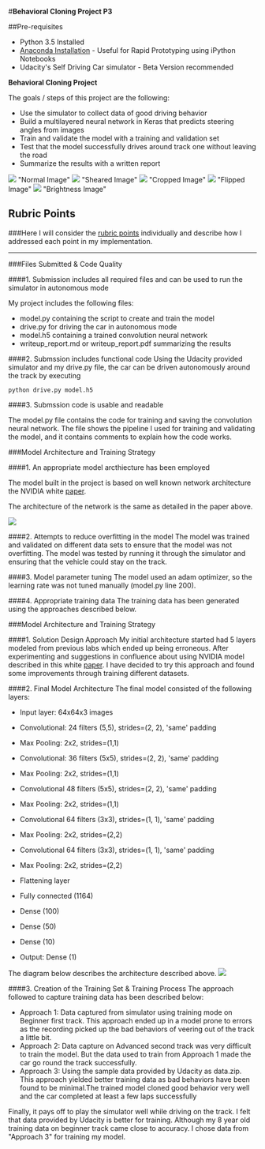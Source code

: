 #**Behavioral Cloning Project P3**

##Pre-requisites
* Python 3.5 Installed
* [Anaconda Installation](https://www.continuum.io/downloads) - Useful for Rapid Prototyping using iPython Notebooks
* Udacity's Self Driving Car simulator - Beta Version recommended

**Behavioral Cloning Project**

The goals / steps of this project are the following:
* Use the simulator to collect data of good driving behavior
* Build a multilayered neural network in Keras that predicts steering angles from images
* Train and validate the model with a training and validation set
* Test that the model successfully drives around track one without leaving the road
* Summarize the results with a written report


[//]: # (Image References)
[image1]: ![](./model.png) "Model Visualization"
![](./examples/random_original_image.png) "Normal Image"
![](./examples/random_shear_image.png) "Sheared Image"
![](./examples/cropped_image.png) "Cropped Image"
![](./examples/flipped_image.png) "Flipped Image"
![](./examples/beightness_or_grayscale.png) "Brightness Image"

## Rubric Points
###Here I will consider the [rubric points](https://review.udacity.com/#!/rubrics/432/view) individually and describe how I addressed each point in my implementation.  

---
###Files Submitted & Code Quality

####1. Submission includes all required files and can be used to run the simulator in autonomous mode

My project includes the following files:
* model.py containing the script to create and train the model
* drive.py for driving the car in autonomous mode
* model.h5 containing a trained convolution neural network
* writeup_report.md or writeup_report.pdf summarizing the results

####2. Submssion includes functional code
Using the Udacity provided simulator and my drive.py file, the car can be driven autonomously around the track by executing
```
python drive.py model.h5
```

####3. Submssion code is usable and readable

The model.py file contains the code for training and saving the convolution neural network. The file shows the pipeline I used for training and validating the model, and it contains comments to explain how the code works.

###Model Architecture and Training Strategy

####1. An appropriate model arcthiecture has been employed

The model built in the project is based on well known network architecture the NVIDIA white [paper](http://images.nvidia.com/content/tegra/automotive/images/2016/solutions/pdf/end-to-end-dl-using-px.pdf).

 The architecture of the network is the same as detailed in the paper above.

 ![](./model.png )

####2. Attempts to reduce overfitting in the model
The model was trained and validated on different data sets to ensure that the model was not overfitting. The model was tested by running it through the simulator and ensuring that the vehicle could stay on the track.

####3. Model parameter tuning
The model used an adam optimizer, so the learning rate was not tuned manually (model.py line 200).

####4. Appropriate training data
The training data has been generated using the approaches described below.

###Model Architecture and Training Strategy

####1. Solution Design Approach
My initial architecture started had 5 layers modeled from previous labs which ended up being erroneous. After experimenting and suggestions in confluence about using NVIDIA model described in this white [paper](http://images.nvidia.com/content/tegra/automotive/images/2016/solutions/pdf/end-to-end-dl-using-px.pdf). I have decided to try this approach and found some improvements through training different datasets.

####2. Final Model Architecture
The final model consisted of the following layers:
- Input layer: 64x64x3 images
- Convolutional: 24 filters (5,5), strides=(2, 2), 'same' padding
- Max Pooling: 2x2, strides=(1,1)

- Convolutional: 36 filters (5x5), strides=(2, 2), 'same' padding
- Max Pooling: 2x2, strides=(1,1)

- Convolutional 48 filters (5x5), strides=(2, 2), 'same' padding
- Max Pooling: 2x2, strides=(1,1)

- Convolutional 64 filters (3x3), strides=(1, 1), 'same' padding
- Max Pooling: 2x2, strides=(2,2)

- Convolutional 64 filters (3x3), strides=(1, 1), 'same' padding
- Max Pooling: 2x2, strides=(2,2)

- Flattening layer
- Fully connected (1164)
- Dense (100)
- Dense (50)
- Dense (10)
- Output: Dense (1)

The diagram below describes the architecture described above.
![](./model.png )

####3. Creation of the Training Set & Training Process
The approach followed to capture training data has been described below:
* Approach 1: Data captured from simulator using training mode on Beginner first track. This approach ended up in a model prone to errors as the recording picked up the bad behaviors of veering out of the track a little bit.
* Approach 2: Data capture on Advanced second track was very difficult to train the model. But the data used to train from Approach 1 made the car go round the track successfully.
* Approach 3: Using the sample data provided by Udacity as data.zip. This approach yielded better training data as bad behaviors have been found to be minimal.The trained model cloned good behavior very well and the car completed at least a few laps successfully

Finally, it pays off to play the simulator well while driving on the track. I felt that data provided by Udacity is better for training. Although my 8 year old training data on beginner track came close to accuracy. I chose data from "Approach 3" for training my model.
